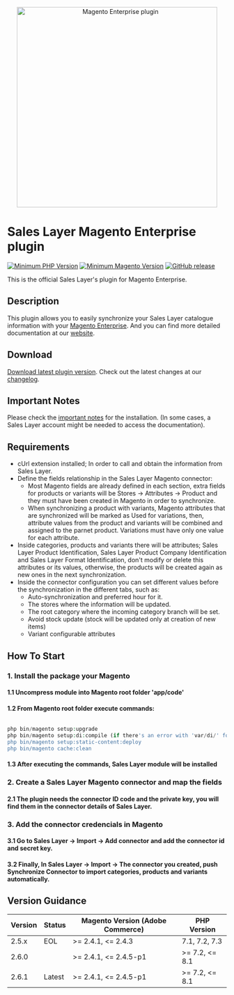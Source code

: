 <a href="https://support.saleslayer.com"><p align="center"><img src="https://saleslayer.com/assets/images/logo.svg" alt="Magento Enterprise plugin" width="460"></p></a>

# Sales Layer Magento Enterprise plugin

[![Minimum PHP Version](https://img.shields.io/badge/php-%3E%3D%207.2-8892BF.svg?style=flat-square)](https://php.net/) [![Minimum Magento Version](https://img.shields.io/badge/Magento-%3E%3D%202.4.1-AA92BF.svg?style=flat-square)](https://experienceleague.adobe.com/docs/commerce-operations/installation-guide/composer.html?lang=en) [![GitHub release](https://img.shields.io/github/v/release/saleslayer/magento-enterprise-plugin)](https://github.com/saleslayer/magento-enterprise-plugin)

This is the official Sales Layer's plugin for Magento Enterprise.

## Description

This plugin allows you to easily synchronize your Sales Layer catalogue information with your [Magento Enterprise]. And you can find more detailed documentation at our [website].

## Download 

[Download latest plugin version][latest-release-download].
Check out the latest changes at our [changelog][changelog-md].

## Important Notes

Please check the [important notes] for the installation. (In some cases, a Sales Layer account might be needed to access the documentation).

## Requirements

* cUrl extension installed; In order to call and obtain the information from Sales Layer.
* Define the fields relationship in the Sales Layer Magento connector:
  * Most Magento fields are already defined in each section, extra fields for products or variants will be Stores -> Attributes -> Product and they must have been created in Magento in order to synchronize.
  * When synchronizing a product with variants, Magento attributes that are synchronized will be marked as Used for variations, then, attribute values from the product and variants will be combined and assigned to the parnet product. Variations must have only one value for each attribute.
* Inside categories, products and variants there will be attributes; Sales Layer Product Identification, Sales Layer Product Company Identification and Sales Layer Format Identification, don't modify or delete this attributes or its values, otherwise, the products will be created again as new ones in the next synchronization.
* Inside the connector configuration you can set different values before the synchronization in the different tabs, such as:
  * Auto-synchronization and preferred hour for it.
  * The stores where the information will be updated.
  * The root category where the incoming category branch will be set.
  * Avoid stock update (stock will be updated only at creation of new items)
  * Variant configurable attributes

## How To Start

### 1. Install the package your Magento 

#### 1.1 Uncompress module into Magento root folder 'app/code'

#### 1.2 From Magento root folder execute commands:

```php

php bin/magento setup:upgrade
php bin/magento setup:di:compile (if there's an error with 'var/di/' folder just delete it and execute this command again)
php bin/magento setup:static-content:deploy
php bin/magento cache:clean

```

#### 1.3 After executing the commands, Sales Layer module will be installed

### 2. Create a Sales Layer Magento connector and map the fields

#### 2.1 The plugin needs the connector ID code and the private key, you will find them in the connector details of Sales Layer.

### 3. Add the connector credencials in Magento

#### 3.1 Go to Sales Layer -> Import -> Add connector and add the connector id and secret key.
#### 3.2 Finally, In Sales Layer -> Import -> The connector you created, push Synchronize Connector to import categories, products and variants automatically.

## Version Guidance

| Version         | Status         | Magento Version (Adobe Commerce) | PHP Version    |
|-----------------|----------------|----------------------------------|----------------|
| 2.5.x           | EOL            | >= 2.4.1, <= 2.4.3               | 7.1, 7.2, 7.3  |
| 2.6.0           |                | >= 2.4.1, <= 2.4.5-p1            | >= 7.2, <= 8.1 |
| 2.6.1           | Latest         | >= 2.4.1, <= 2.4.5-p1            | >= 7.2, <= 8.1 |

[Magento Enterprise]: https://business.adobe.com/products/magento/magento-commerce.html
[website]: https://support.saleslayer.com/category/magento
[latest-release-download]: https://github.com/saleslayer/magento-enterprise-plugin/releases/latest/download/magento-enterprise-plugin.zip
[changelog-md]: https://github.com/saleslayer/magento-enterprise-plugin/blob/master/CHANGELOG.md
[important notes]: https://support.saleslayer.com/magento/important-notes-about-magento-connector
